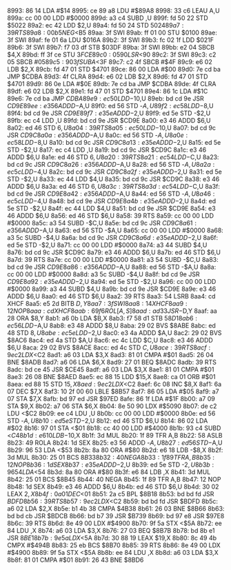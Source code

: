 8993: 86 14        LDA    #$14
8995: ce 89 a8     LDU    #$89A8
8998: 33 c6        LEAU   A,U
899a: cc 00 00     LDD    #$0000
899d: a3 c4        SUBD   ,U
899f: fd 50 22     STD    $5022
89a2: ec 42        LDD    $2,U
89a4: fd 50 24     STD    $5024
89a7: 39           RTS
89a8: 00 b5        NEG    <$B5
89aa: 3f           SWI
89ab: ff 01 00     STU    $0100
89ae: 3f           SWI
89af: fe 01 6a     LDU    $016A
89b2: 3f           SWI
89b3: fc 02 1f     LDD    $021F
89b6: 3f           SWI
89b7: f7 03 df     STB    $03DF
89ba: 3f           SWI
89bb: e2 04        SBCB   $4,X
89bd: ff 3f ce     STU    $3FCE
89c0: 05 90        LSR    <$90
89c2: 3f           SWI
89c3: c2 05        SBCB   #$05
89c5: 90 3f        SUBA   <$3F
89c7: c2 4f        SBCB   #$4F
89c9: e6 02        LDB    $2,X
89cb: fd 47 01     STD    $4701
89ce: 86 00        LDA    #$00
89d0: 7e cd ba     JMP    $CDBA
89d3: 4f           CLRA
89d4: e6 02        LDB    $2,X
89d6: fd 47 01     STD    $4701
89d9: 86 0e        LDA    #$0E
89db: 7e cd ba     JMP    $CDBA
89de: 4f           CLRA
89df: e6 02        LDB    $2,X
89e1: fd 47 01     STD    $4701
89e4: 86 1c        LDA    #$1C
89e6: 7e cd ba     JMP    $CDBA
89e9: ec 50        LDD    -$10,U
89eb: bd cd 9e     JSR    $CD9E
89ee: e3 56        ADDD   -$A,U
89f0: ed 56        STD    -$A,U
89f2: ec 58        LDD    -$8,U
89f4: bd cd 9e     JSR    $CD9E
89f7: e3 5e        ADDD   -$2,U
89f9: ed 5e        STD    -$2,U
89fb: ec c4        LDD    ,U
89fd: bd cd 9e     JSR    $CD9E
8a00: e3 46        ADDD   $6,U
8a02: ed 46        STD    $6,U
8a04: 39           RTS
8a05: ec 50        LDD    -$10,U
8a07: bd cd 9c     JSR    $CD9C
8a0a: e3 56        ADDD   -$A,U
8a0c: ed 56        STD    -$A,U
8a0e: ec 58        LDD    -$8,U
8a10: bd cd 9c     JSR    $CD9C
8a13: e3 5e        ADDD   -$2,U
8a15: ed 5e        STD    -$2,U
8a17: ec c4        LDD    ,U
8a19: bd cd 9c     JSR    $CD9C
8a1c: e3 46        ADDD   $6,U
8a1e: ed 46        STD    $6,U
8a20: 39           RTS
8a21: ec 54        LDD    -$C,U
8a23: bd cd 9c     JSR    $CD9C
8a26: e3 56        ADDD   -$A,U
8a28: ed 56        STD    -$A,U
8a2a: ec 5c        LDD    -$4,U
8a2c: bd cd 9c     JSR    $CD9C
8a2f: e3 5e        ADDD   -$2,U
8a31: ed 5e        STD    -$2,U
8a33: ec 44        LDD    $4,U
8a35: bd cd 9c     JSR    $CD9C
8a38: e3 46        ADDD   $6,U
8a3a: ed 46        STD    $6,U
8a3c: 39           RTS
8a3d: ec 54        LDD    -$C,U
8a3f: bd cd 9e     JSR    $CD9E
8a42: e3 56        ADDD   -$A,U
8a44: ed 56        STD    -$A,U
8a46: ec 5c        LDD    -$4,U
8a48: bd cd 9e     JSR    $CD9E
8a4b: e3 5e        ADDD   -$2,U
8a4d: ed 5e        STD    -$2,U
8a4f: ec 44        LDD    $4,U
8a51: bd cd 9e     JSR    $CD9E
8a54: e3 46        ADDD   $6,U
8a56: ed 46        STD    $6,U
8a58: 39           RTS
8a59: cc 00 00     LDD    #$0000
8a5c: a3 54        SUBD   -$C,U
8a5e: bd cd 9c     JSR    $CD9C
8a61: e3 56        ADDD   -$A,U
8a63: ed 56        STD    -$A,U
8a65: cc 00 00     LDD    #$0000
8a68: a3 5c        SUBD   -$4,U
8a6a: bd cd 9c     JSR    $CD9C
8a6d: e3 5e        ADDD   -$2,U
8a6f: ed 5e        STD    -$2,U
8a71: cc 00 00     LDD    #$0000
8a74: a3 44        SUBD   $4,U
8a76: bd cd 9c     JSR    $CD9C
8a79: e3 46        ADDD   $6,U
8a7b: ed 46        STD    $6,U
8a7d: 39           RTS
8a7e: cc 00 00     LDD    #$0000
8a81: a3 54        SUBD   -$C,U
8a83: bd cd 9e     JSR    $CD9E
8a86: e3 56        ADDD   -$A,U
8a88: ed 56        STD    -$A,U
8a8a: cc 00 00     LDD    #$0000
8a8d: a3 5c        SUBD   -$4,U
8a8f: bd cd 9e     JSR    $CD9E
8a92: e3 5e        ADDD   -$2,U
8a94: ed 5e        STD    -$2,U
8a96: cc 00 00     LDD    #$0000
8a99: a3 44        SUBD   $4,U
8a9b: bd cd 9e     JSR    $CD9E
8a9e: e3 46        ADDD   $6,U
8aa0: ed 46        STD    $6,U
8aa2: 39           RTS
8aa3: 54           LSRB
8aa4: cd           XHCF
8aa5: e5 2d        BITB   $D,Y
8aa7: 3f           SWI
8aa8: 14           XHCF
8aa9: 12           NOP
8aaa: cd           XHCF
8aab: 69 f6        ROL    [A,S]
8aad: ad 33        JSR    -$D,Y
8aaf: aa 28        ORA    $8,Y
8ab1: a6 0b        LDA    $B,X
8ab3: f7 58 d1     STB    $58D1
8ab6: ec 56        LDD    -$A,U
8ab8: e3 48        ADDD   $8,U
8aba: 29 02        BVS    $8ABE
8abc: ed 48        STD    $8,U
8abe: ec 5e        LDD    -$2,U
8ac0: e3 4a        ADDD   $A,U
8ac2: 29 02        BVS    $8AC6
8ac4: ed 4a        STD    $A,U
8ac6: ec 4c        LDD    $C,U
8ac8: e3 46        ADDD   $6,U
8aca: 29 02        BVS    $8ACE
8acc: ed 4c        STD    $C,U
8ace: 39           RTS
8acf: 9e c2        LDX    <$C2
8ad1: a6 03        LDA    $3,X
8ad3: 81 01        CMPA   #$01
8ad5: 26 04        BNE    $8ADB
8ad7: a6 06        LDA    $6,X
8ad9: 27 01        BEQ    $8ADC
8adb: 39           RTS
8adc: bd ce 45     JSR    $CE45
8adf: a6 03        LDA    $3,X
8ae1: 81 01        CMPA   #$01
8ae3: 26 08        BNE    $8AED
8ae5: ec 88 15     LDD    $15,X
8ae8: ca 01        ORB    #$01
8aea: ed 88 15     STD    $15,X
8aed: 9e c2        LDX    <$C2
8aef: 6c 08        INC    $8,X
8af1: 6a 07        DEC    $7,X
8af3: 10 2f 00 60  LBLE   $8B57
8af7: 86 05        LDA    #$05
8af9: a7 07        STA    $7,X
8afb: bd 97 ed     JSR    $97ED
8afe: 86 1f        LDA    #$1F
8b00: a7 09        STA    $9,X
8b02: a7 06        STA    $6,X
8b04: 8e 50 90     LDX    #$5090
8b07: de c2        LDU    <$C2
8b09: ee c4        LDU    ,U
8b0b: cc 00 00     LDD    #$0000
8b0e: ed 56        STD    -$A,U
8b10: ed 5e        STD    -$2,U
8b12: ed 46        STD    $6,U
8b14: 86 02        LDA    #$02
8b16: 97 01        STA    <$01
8b18: cc 40 00     LDD    #$4000
8b1b: 93 c4        SUBD   <$C4
8b1d: e6 10        LDB    -$10,X
8b1f: 3d           MUL
8b20: 1f 89        TFR    A,B
8b22: 58           ASLB
8b23: 49           ROLA
8b24: 1d           SEX
8b25: e3 56        ADDD   -$A,U
8b27: ed 56        STD    -$A,U
8b29: 96 53        LDA    <$53
8b2b: 8a 80        ORA    #$80
8b2d: e6 18        LDB    -$8,X
8b2f: 3d           MUL
8b30: 25 01        BCS    $8B33
8b32: 40           NEGA
8b33: 1f 89        TFR    A,B
8b35: 12           NOP
8b36: 1d           SEX
8b37: e3 5e        ADDD   -$2,U
8b39: ed 5e        STD    -$2,U
8b3b: 96 54        LDA    <$54
8b3d: 8a 80        ORA    #$80
8b3f: e6 84        LDB    ,X
8b41: 3d           MUL
8b42: 25 01        BCS    $8B45
8b44: 40           NEGA
8b45: 1f 89        TFR    A,B
8b47: 12           NOP
8b48: 1d           SEX
8b49: e3 46        ADDD   $6,U
8b4b: ed 46        STD    $6,U
8b4d: 30 02        LEAX   $2,X
8b4f: 0a 01        DEC    <$01
8b51: 2a c5        BPL    $8B18
8b53: bd bd fd     JSR    $BDFD
8b56: 39           RTS
8b57: 9e c2        LDX    <$C2
8b59: bd bd fd     JSR    $BDFD
8b5c: a6 02        LDA    $2,X
8b5e: b1 4b 38     CMPA   $4B38
8b61: 26 03        BNE    $8B66
8b63: bd bd cb     JSR    $BDCB
8b66: bd b7 39     JSR    $B739
8b69: bd 97 e8     JSR    $97E8
8b6c: 39           RTS
8b6d: 8e 49 00     LDX    #$4900
8b70: 9f 5a        STX    <$5A
8b72: ee 84        LDU    ,X
8b74: a6 03        LDA    $3,X
8b76: 27 03        BEQ    $8B7B
8b78: bd 8b e1     JSR    $8BE1
8b7b: 9e 5a        LDX    <$5A
8b7d: 30 88 19     LEAX   $19,X
8b80: 8c 49 4b     CMPX   #$494B
8b83: 25 eb        BCS    $8B70
8b85: 39           RTS
8b86: 8e 49 00     LDX    #$4900
8b89: 9f 5a        STX    <$5A
8b8b: ee 84        LDU    ,X
8b8d: a6 03        LDA    $3,X
8b8f: 81 01        CMPA   #$01
8b91: 26 43        BNE    $8BD6
